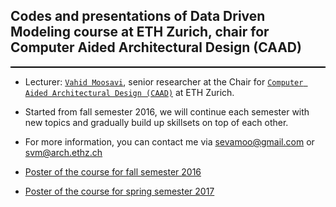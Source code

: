 ## Codes and presentations of Data Driven Modeling course at ETH Zurich, chair for Computer Aided Architectural Design (CAAD)
<hr style="height:2px;border:none;color:stillblue;background-color:black;" />

* Lecturer: [`Vahid Moosavi`](https://vahidmoosavi.com/), senior researcher at the Chair for [`Computer Aided Architectural Design (CAAD)`](http://www.caad.arch.ethz.ch/) at ETH Zurich.

* Started from fall semester 2016, we will continue each semester with new topics and gradually build up skillsets on top of each other.

* For more information, you can contact me via sevamoo@gmail.com or svm@arch.ethz.ch

* [Poster of the course for fall semester 2016](poster-print01.pdf) 
* [Poster of the course for spring semester 2017](poster-print01_2017.pdf) 
